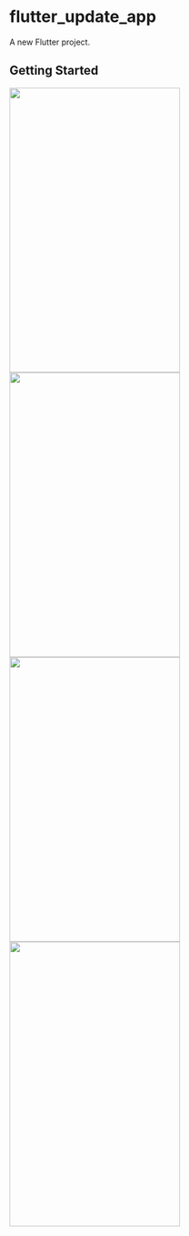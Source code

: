# flutter_update_app

A new Flutter project.

## Getting Started

<img src="https://user-images.githubusercontent.com/35971592/136009236-a554d0fb-87f0-4183-981b-ccacb87904de.jpg" width="300" height="500" />
<img src="https://user-images.githubusercontent.com/35971592/136009242-42e94d9b-586a-47e9-be0f-c101dbf72bb4.jpg" width="300" height="500" />
<img src="https://user-images.githubusercontent.com/35971592/136009246-ea00a7d8-eb2c-4d11-a16a-61eb792d52bf.jpg" width="300" height="500" />
<img src="https://user-images.githubusercontent.com/35971592/136009254-55905efe-a9d1-463d-89ff-679a2d2226c5.jpg" width="300" height="500" />

